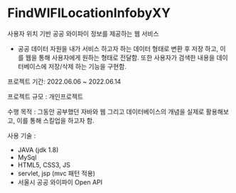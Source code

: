 # FindWIFILocationInfobyXY

사용자 위치 기반 공공 와이파이 정보를 제공하는 웹 서비스 

- 공공 데이터 자원을 내가 서비스 하고자 하는 데이터 형태로 변환 후 저장 하고, 이를 웹을 통해 사용자에게 원하는 형태로 전달함.
또한 사용자가 검색한 내용을 데이터베이스에 저장/삭제 하는 기능을 구현함.

프로젝트 기간: 2022.06.06 ~ 2022.06.14

프로젝트 규모 : 개인프로젝트

수행 목적 : 그동안 공부했던 자바와 웹 그리고 데이터베이스의 개념을 실제로 활용해보고, 이를 통해 스킬업을 하고자 함.

사용 기술 :
- JAVA (jdk 1.8)
- MySql
- HTML5, CSS3, JS
- servlet, jsp (mvc 패턴 적용)
- 서울시 공공 와이파이 Open API
